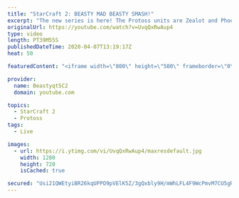 ```yaml
---
title: "StarCraft 2: BEASTY MAD BEASTY SMASH!"
excerpt: "The new series is here! The Protoss units are Zealot and Phoenix - take us to Grandmaster baby!  #ZealotPheonix #Beastyqt #StarCraft2 #SC2   Feel free to let me know if you have any suggestions for future videos. I hope you guys enjoy this one!  Check out my stream on Twitch if you enjoy my YouTube content."
originalUrl: https://youtube.com/watch?v=UvqQxRwAup4
type: video
length: PT39M55S
publishedDateTime: 2020-04-07T13:19:17Z
heat: 50

featuredContent: "<iframe width=\"800\" height=\"500\" frameborder=\"0\" src=\"https://www.youtube.com/embed/UvqQxRwAup4\" allow=\"accelerometer; autoplay; encrypted-media; gyroscope; picture-in-picture\" allowfullscreen></iframe>"

provider:
  name: BeastyqtSC2
  domain: youtube.com

topics:
  - StarCraft 2
  - Protoss
tags:
  - Live

images:
  - url: https://i.ytimg.com/vi/UvqQxRwAup4/maxresdefault.jpg
    width: 1280
    height: 720
    isCached: true

secured: "Usi21QWEtyiBR26kqUPPO9pVElK5Z/3gQxbly9H/mWhLFL4F9WcPmvM7CU5gRNbf8v21ZL3SQbOeRYIxjDYeIm4iGNdYd76vavRLm0maJ7zck8ZA5FwokxvuQ3y3s/AQDmxbozEE3E4TvGzPLZVGJ1O4l6zRNiUfs/4jv9vzQcoHRCgAAHJnHoE9gDs1EG1wH7aN49HtTpECmqfgXHOEGW51Ug0e8g5pa2Gep24w5bgZEIm1OqbuuLd7NWfQ9cb/3NrzrV+dIIxFYQtYODNQpkynowF0h0Qn8FQVznSCW3MKTgtdFdP/cgTWu8CAxmNM+G1CfqP0EZ9F9ej/IEr+oE2Mgb5nzN8YZbmlLw8/XTsEc5ftqA7ZZkmH64R787/KTOw/Die4m7jjzQuYfLeoooW+ltItlGo4N8kJdaoAU10=;1ETYdtODX4jF0gUCbcElAw=="
---
```


